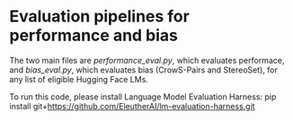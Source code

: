 # Evaluation pipelines for performance and bias
The two main files are _performance_eval.py_, which evaluates performace, and _bias_eval.py_, which evaluates bias (CrowS-Pairs and StereoSet), for any list of eligible Hugging Face LMs.

To run this code, please install Language Model Evaluation Harness: pip install git+https://github.com/EleutherAI/lm-evaluation-harness.git
